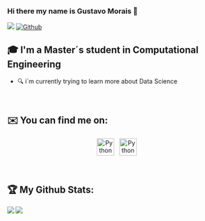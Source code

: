 ### Hi there my name is Gustavo Morais 👋
![](https://visitor-badge.laobi.icu/badge?page_id=GustavoGil13.GustavoGil13)
[![Github](https://img.shields.io/github/followers/GustavoGil13?label=Follow&style=social)](https://github.com/GustavoGil13)

## 🎓 I'm a Master´s student in Computational Engineering

- :mag: i´m currently trying to learn more about Data Science

<br />

<!--
**GustavoGil13/GustavoGil13** is a ✨ _special_ ✨ repository because its `README.md` (this file) appears on your GitHub profile.

Here are some ideas to get you started:

- 🔭 I’m currently working on ...
- 🌱 I’m currently learning ...
- 👯 I’m looking to collaborate on ...
- 🤔 I’m looking for help with ...
- 💬 Ask me about ...
- 📫 How to reach me: ...
- 😄 Pronouns: ...
- ⚡ Fun fact: ...
-->

## ✉️ You can find me on:

<p align="center">
 <a href="https://www.linkedin.com/in/gustavomorais00/" target="_blank" rel="noopener noreferrer"> <img src="https://cdn.jsdelivr.net/npm/simple-icons@v3/icons/linkedin.svg" alt="Python" height="40" style="vertical-align:top; margin:4px"></a>
 <a href="mailto:gustavogillmorais@gmail.com"> <img src="https://cdn.jsdelivr.net/npm/simple-icons@v3/icons/gmail.svg" alt="Python" height="40" style="vertical-align:top; margin:4px"></a>
</p>

<br />

## :trophy: My Github Stats:


<!--
![GitHub stats](https://github-readme-stats.vercel.app/api?username=GustavoGil13&show_icons=true&theme=dark) 
![Top Langs](https://github-readme-stats.vercel.app/api/top-langs/?username=GustavoGil13&theme=dark)
-->

<div>
<a href="https://github-readme-stats.vercel.app/api?username=GustavoGil13&theme=dark">
  <img  align="left" src="https://github-readme-stats.vercel.app/api?username=GustavoGil13&count_private=true&show_icons=true&theme=dark" />
</a>
<a href="https://github-readme-stats.vercel.app/api/top-langs/?username=GustavoGil13&hide=php&theme=dark">
  <img align="left" src="https://github-readme-stats.vercel.app/api/top-langs/?username=GustavoGil13&hide=php&theme=dark" />
</a>
</div>

